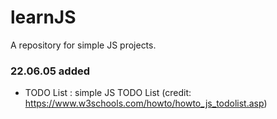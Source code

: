 # learnJS

A repository for simple JS projects.

### 22.06.05 added 
- TODO List : simple JS TODO List
(credit: https://www.w3schools.com/howto/howto_js_todolist.asp)
